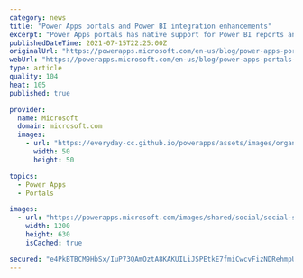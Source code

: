 ```yaml
---
category: news
title: "Power Apps portals and Power BI integration enhancements"
excerpt: "Power Apps portals has native support for Power BI reports and dashboard. With recent portal releases, we are adding support for more Power BI functionalities."
publishedDateTime: 2021-07-15T22:25:00Z
originalUrl: "https://powerapps.microsoft.com/en-us/blog/power-apps-portals-and-power-bi-integration-enhancements/"
webUrl: "https://powerapps.microsoft.com/en-us/blog/power-apps-portals-and-power-bi-integration-enhancements/"
type: article
quality: 104
heat: 105
published: true

provider:
  name: Microsoft
  domain: microsoft.com
  images:
    - url: "https://everyday-cc.github.io/powerapps/assets/images/organizations/microsoft.com-50x50.jpg"
      width: 50
      height: 50

topics:
  - Power Apps
  - Portals

images:
  - url: "https://powerapps.microsoft.com/images/shared/social/social-share-post-ignite.png"
    width: 1200
    height: 630
    isCached: true

secured: "e4PkBTBCM9HbSx/IuP73QAmOztA8KAKUILiJSPEtkE7fmiCwcvFizNDRehmpUGlkE29YX4RNVAJr234qR/+g2ukUYqq+oEBH5mR4WWEnWjAAYoTleugWL8GlgSEx18KmycpoDJZ7oFYSs9IL8lYIKVBWJ2dLeSpju6KuxGDjNXE5W4GwIIyPTO/0GBsvd1kj8ZRS7vD2zo00Ig8dBixgfG/Zm1eRQgZTp+1PsvTgQ0jjuKRA5GIRk5yxhYuiR9sUkSUsSWMcn8QdPRuhF9rC3W7czlpv5EpMjZEPnFj/WQAs/jFiz29UkrK6NKqDz53rrN4W37rCKwdAHh2bWy8oSfimrhiYUCtGnu7nsKJtuHA=;jaK27Gcwz2Kut7AdpaxImw=="
---
```


